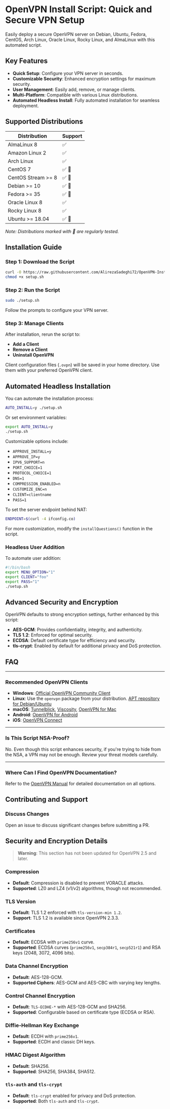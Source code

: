 # OpenVPN Install Script: Quick and Secure VPN Setup

Easily deploy a secure OpenVPN server on Debian, Ubuntu, Fedora, CentOS, Arch Linux, Oracle Linux, Rocky Linux, and AlmaLinux with this automated script.

## Key Features

- **Quick Setup**: Configure your VPN server in seconds.
- **Customizable Security**: Enhanced encryption settings for maximum security.
- **User Management**: Easily add, remove, or manage clients.
- **Multi-Platform**: Compatible with various Linux distributions.
- **Automated Headless Install**: Fully automated installation for seamless deployment.

## Supported Distributions

| Distribution        | Support        |
| ------------------- | -------------- |
| AlmaLinux 8         | ✅             |
| Amazon Linux 2      | ✅             |
| Arch Linux          | ✅             |
| CentOS 7            | ✅ 🤖          |
| CentOS Stream >= 8  | ✅ 🤖          |
| Debian >= 10        | ✅ 🤖          |
| Fedora >= 35        | ✅ 🤖          |
| Oracle Linux 8      | ✅             |
| Rocky Linux 8       | ✅             |
| Ubuntu >= 18.04     | ✅ 🤖          |

*Note: Distributions marked with 🤖 are regularly tested.*

## Installation Guide

### Step 1: Download the Script

```bash
curl -O https://raw.githubusercontent.com/AlirezaSadeghi72/OpenVPN-Installer/main/setup.sh
chmod +x setup.sh
```

### Step 2: Run the Script

```bash
sudo ./setup.sh
```

Follow the prompts to configure your VPN server.

### Step 3: Manage Clients

After installation, rerun the script to:

- **Add a Client**
- **Remove a Client**
- **Uninstall OpenVPN**

Client configuration files (`.ovpn`) will be saved in your home directory. Use them with your preferred OpenVPN client.

## Automated Headless Installation

You can automate the installation process:

```bash
AUTO_INSTALL=y ./setup.sh
```

Or set environment variables:

```bash
export AUTO_INSTALL=y
./setup.sh
```

Customizable options include:

- `APPROVE_INSTALL=y`
- `APPROVE_IP=y`
- `IPV6_SUPPORT=n`
- `PORT_CHOICE=1`
- `PROTOCOL_CHOICE=1`
- `DNS=1`
- `COMPRESSION_ENABLED=n`
- `CUSTOMIZE_ENC=n`
- `CLIENT=clientname`
- `PASS=1`

To set the server endpoint behind NAT:

```bash
ENDPOINT=$(curl -4 ifconfig.co)
```

For more customization, modify the `installQuestions()` function in the script.

### Headless User Addition

To automate user addition:

```bash
#!/bin/bash
export MENU_OPTION="1"
export CLIENT="foo"
export PASS="1"
./setup.sh
```

## Advanced Security and Encryption

OpenVPN defaults to strong encryption settings, further enhanced by this script:

- **AES-GCM**: Provides confidentiality, integrity, and authenticity.
- **TLS 1.2**: Enforced for optimal security.
- **ECDSA**: Default certificate type for efficiency and security.
- **tls-crypt**: Enabled by default for additional privacy and DoS protection.

## FAQ

---

### Recommended OpenVPN Clients

- **Windows**: [Official OpenVPN Community Client](https://openvpn.net/index.php/download/community-downloads.html)
- **Linux**: Use the `openvpn` package from your distribution. [APT repository for Debian/Ubuntu](https://community.openvpn.net/openvpn/wiki/OpenvpnSoftwareRepos)
- **macOS**: [Tunnelblick](https://tunnelblick.net/), [Viscosity](https://www.sparklabs.com/viscosity/), [OpenVPN for Mac](https://openvpn.net/client-connect-vpn-for-mac-os/)
- **Android**: [OpenVPN for Android](https://play.google.com/store/apps/details?id=de.blinkt.openvpn)
- **iOS**: [OpenVPN Connect](https://itunes.apple.com/us/app/openvpn-connect/id590379981)

---

### Is This Script NSA-Proof?

No. Even though this script enhances security, if you're trying to hide from the NSA, a VPN may not be enough. Review your threat models carefully.

---

### Where Can I Find OpenVPN Documentation?

Refer to the [OpenVPN Manual](https://community.openvpn.net/openvpn/wiki/Openvpn24ManPage) for detailed documentation on all options.

## Contributing and Support

### Discuss Changes

Open an issue to discuss significant changes before submitting a PR.

## Security and Encryption Details

> **Warning**: This section has not been updated for OpenVPN 2.5 and later.

### Compression

- **Default**: Compression is disabled to prevent VORACLE attacks.
- **Supported**: LZ0 and LZ4 (v1/v2) algorithms, though not recommended.

### TLS Version

- **Default**: TLS 1.2 enforced with `tls-version-min 1.2`.
- **Support**: TLS 1.2 is available since OpenVPN 2.3.3.

### Certificates

- **Default**: ECDSA with `prime256v1` curve.
- **Supported**: ECDSA curves (`prime256v1`, `secp384r1`, `secp521r1`) and RSA keys (2048, 3072, 4096 bits).

### Data Channel Encryption

- **Default**: AES-128-GCM.
- **Supported Ciphers**: AES-GCM and AES-CBC with varying key lengths.

### Control Channel Encryption

- **Default**: `TLS-ECDHE-*` with AES-128-GCM and SHA256.
- **Supported**: Configurable based on certificate type (ECDSA or RSA).

### Diffie-Hellman Key Exchange

- **Default**: ECDH with `prime256v1`.
- **Supported**: ECDH and classic DH keys.

### HMAC Digest Algorithm

- **Default**: SHA256.
- **Supported**: SHA256, SHA384, SHA512.

### `tls-auth` and `tls-crypt`

- **Default**: `tls-crypt` enabled for privacy and DoS protection.
- **Supported**: Both `tls-auth` and `tls-crypt`.
